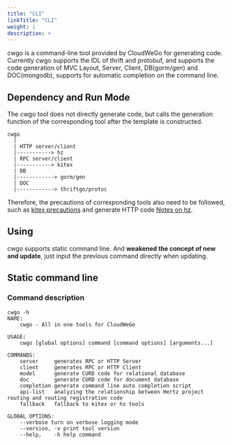 ```yaml
---
title: "CLI"
linkTitle: "CLI"
weight: 1
description: >
---
```


cwgo is a command-line tool provided by CloudWeGo for generating code. Currently cwgo supports the IDL of thrift and protobuf, and supports the code generation of MVC Layout, Server, Client, DB(gorm/gen) and DOC(mongodb), supports for automatic completion on the command line.

## Dependency and Run Mode

The cwgo tool does not directly generate code, but calls the generation function of the corresponding tool after the template is constructed.

```console
cwgo
  |
  | HTTP server/client
  |-----------> hz
  | RPC server/client
  |-----------> kitex
  | DB
  |------------> gorm/gen
  | DOC
  |------------> thriftgo/protoc
```

Therefore, the precautions of corresponding tools also need to be followed, such as [kitex precautions](/docs/kitex/tutorials/code-gen/code_generation/#notes-for-using-protobuf-idls) and generate HTTP code [Notes on hz](/docs/hertz/tutorials/toolkit/cautions/).

## Using

cwgo supports static command line. And **weakened the concept of new and update**, just input the previous command directly when updating.

## Static command line

### Command description

```shell
cwgo -h
NAME:
    cwgo - All in one tools for CloudWeGo

USAGE:
    cwgo [global options] command [command options] [arguments...]

COMMANDS:
    server     generates RPC or HTTP Server
    client     generates RPC or HTTP Client
    model      generate CURD code for relational database
    doc        generate CURD code for document database
    completion generate command line auto completion script
    api-list   analyzing the relationship between Hertz project routing and routing registration code
    fallback   fallback to kitex or hz tools

GLOBAL OPTIONS:
    --verbose turn on verbose logging mode
    --version, -v print tool version
    --help,    -h help command
```
